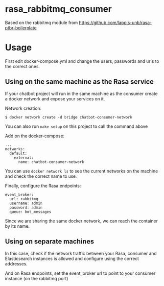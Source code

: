 # rasa_rabbitmq_consumer
Based on the rabbitmq module from https://github.com/lappis-unb/rasa-ptbr-boilerplate


# Usage

First edit docker-compose.yml and change the users, passwords and urls to the correct ones.

## Using on the same machine as the Rasa service
If your chatbot project will run in the same machine as the consumer create a docker network and expose your services on it.

Network creation:
```
$ docker network create -d bridge chatbot-consumer-network
```
You can also run `make setup` on this project to call the command above

Add on the docker-compose:
```
...
networks:
  default:
    external:
      name: chatbot-consumer-network
```

You can use `docker network ls` to see the current networks on the machine and check the correct name to use.

Finally, configure the Rasa endpoints:
```
event_broker:
  url: rabbitmq
  username: admin
  password: admin
  queue: bot_messages
```
Since we are sharing the same docker network, we can reach the container by its name.

## Using on separate machines
In this case, check if the network traffic between your Rasa, consumer and Elasticsearch instances is allowed and configure using the correct addresses.

And on Rasa endpoints, set the event_broker url to point to your consumer instance (on the rabbitmq port)
